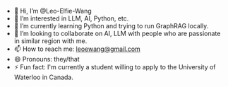 - 👋 Hi, I’m @Leo-Elfie-Wang
- 👀 I’m interested in LLM, AI, Python, etc.
- 🌱 I’m currently learning Python and trying to run GraphRAG locally.
- 💞️ I’m looking to collaborate on AI, LLM with people who are passionate in similar region with me.
- 📫 How to reach me: leoewang@gmail.com
- 😄 Pronouns: they/that
- ⚡ Fun fact: I'm currently a student willing to apply to the University of Waterloo in Canada.

<!---
Leo-Elfie-Wang/Leo-Elfie-Wang is a ✨ special ✨ repository because its `README.md` (this file) appears on your GitHub profile.
You can click the Preview link to take a look at your changes.
--->
